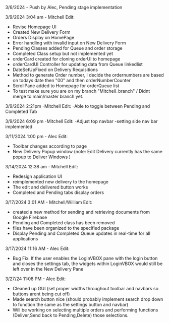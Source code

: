 3/6/2024 - Push by Alec, Pending stage implementation

3/9/2024 3:04 am - Mitchell Edit:
- Revise Homepage UI
- Created New Delivery Form
- Orders Display on HomePage
- Error handling with invalid input on New Delivery Form
- Pending Classes added for Queue and order storage
- Completed Class setup but not implemented yet
- orderCard created for cloning orderUI to homepage
- orderCardUI Controller for updating data from Queue linkedlist
- DateSetUpFixed on Delivery Requisitions
- Method to generate Order number, I decide the ordernumbers are based  on todays date then "00" and then orderNumberCounter
- ScrollPane added to Homepage for orderQueue list
- To test make sure you are on my branch "Mitchell_branch" / Didnt merge to main/master branch yet.

3/9/2024 2:21pm -Mitchell Edit:
-Able to toggle between Pending and Completed Tab

3/9/2024 6:09 pm -Mitchell Edit:
-Adjust top navbar
-setting side nav bar implemented

3/11/2024 1:00 pm - Alec Edit:
- Toolbar changes according to page
- New Delivery Popup window (note: Edit Delivery currently has the same popup to Deliver Windows )

3/14/2024 12:38 am - Mitchell Edit:
- Redesign application UI
- reimplemented new delivery to the homepage
- The edit and delivered button works
- Completed and Pending tabs display orders

3/17/2024 3:01 AM - Mitchell/William Edit:
- created a new method for sending and retrieving documents from Google Firebase
- Pending and Completed class has been removed
- files have been organized to the specified package
- Display Pending and Completed Queue updates in real-time for all applications

3/17/2024 11:16 AM - Alec Edit:
- Bug Fix: If the user enables the LoginVBOX pane with the login button and closes the settings tab, the widgets within LoginVBOX would still be left over in the New Delivery Pane

3/27/24 11:08 PM - Alec Edit:
 - Cleaned up GUI (set proper widths throughout toolbar and navbars so buttons arent being cut off)
 - Made search button nice (should probably implement search drop down to function the same as the settings button and navbar)
 - Will be working on selecting multiple orders and performing functions (Deliver,Send back to Pending,Delete) those selections.

